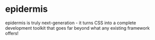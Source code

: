 # epidermis
epidermis is truly next-generation - it turns CSS into a complete development toolkit that goes far beyond what any existing framework offers!
